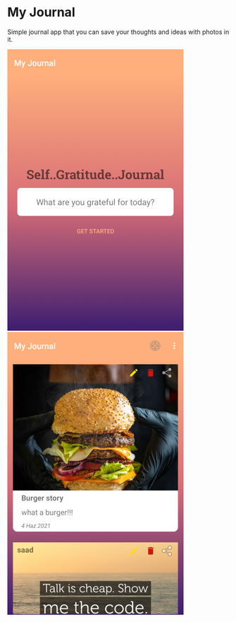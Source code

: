 # My Journal

Simple journal app that you can save your thoughts and ideas with photos in it.



![alt text](Screenshot_2021-06-11-16-36-55888.png)         ![alt text](Screenshot_2021-06-11-16-37-42222.png)

